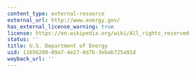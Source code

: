```yaml
---
content_type: external-resource
external_url: http://www.energy.gov/
has_external_license_warning: true
license: https://en.wikipedia.org/wiki/All_rights_reserved
status: ''
title: U.S. Department of Energy
uid: 11656200-09a7-4e27-8d7b-3ebab725a91d
wayback_url: ''
---
```

